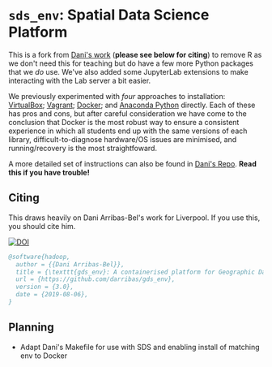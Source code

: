 # `sds_env`: Spatial Data Science Platform

This is a fork from [Dani's work](https://github.com/darribas/gds_env) (**please see below for citing**) to remove R as we don't need this for teaching but do have a few more Python packages that we _do_ use. We've also added some JupyterLab extensions to make interacting with the Lab server a bit easier.

We previously experimented with _four_ approaches to installation: [VirtualBox](./virtualbox/README.md); [Vagrant](./vagrant/README.md); [Docker](./docker/README.md); and [Anaconda Python](./conda/README.md) directly. Each of these has pros and cons, but after careful consideration we have come to the conclusion that Docker is the most robust way to ensure a consistent experience in which all students end up with the same versions of each library, difficult-to-diagnose hardware/OS issues are minimised, and running/recovery is the most straightfoward.

A more detailed set of instructions can also be found in [Dani's Repo](https://github.com/darribas/gds19/tree/master/content/infrastructure). **Read this if you have trouble!**

## Citing

This draws heavily on Dani Arribas-Bel's work for Liverpool. If you use this, you should cite him.

[![DOI](https://zenodo.org/badge/65582539.svg)](https://zenodo.org/badge/latestdoi/65582539)

```bibtex
@software{hadoop,
  author = {{Dani Arribas-Bel}},
  title = {\texttt{gds_env}: A containerised platform for Geographic Data Science},
  url = {https://github.com/darribas/gds_env},
  version = {3.0},
  date = {2019-08-06},
}
```

## Planning
- Adapt Dani's Makefile for use with SDS and enabling install of matching env to Docker
